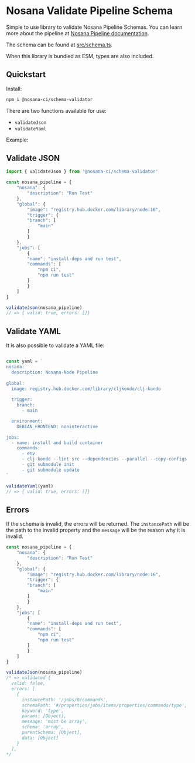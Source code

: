 # Nosana Validate Pipeline Schema

Simple to use library to validate Nosana Pipeline Schemas.
You can learn more about the pipeline at [Nosana Pipeline documentation](https://docs.nosana.io/pipelines/intro.html).

The schema can be found at [src/schema.ts](src/schema.ts).

When this library is bundled as ESM, types are also included.

## Quickstart

Install:

```bash
npm i @nosana-ci/schema-validator
```

There are two functions available for use:

- `validateJson`
- `validateYaml`

Example:

## Validate JSON

```javascript
import { validateJson } from '@nosana-ci/schema-validator'

const nosana_pipeline = {
    "nosana": {
        "description": "Run Test"
    },
    "global": {
        "image": "registry.hub.docker.com/library/node:16",
        "trigger": {
        "branch": [
            "main"
        ]
        }
    },
    "jobs": [
        {
        "name": "install-deps and run test",
        "commands": [
            "npm ci",
            "npm run test"
        ]
        }
    ]
}

validateJson(nosana_pipeline)
// => { valid: true, errors: []}

```

## Validate YAML

It is also possible to validate a YAML file:

```javascript

const yaml = `
nosana:
  description: Nosana-Node Pipeline
      
global:
  image: registry.hub.docker.com/library/cljkondo/clj-kondo
  
  trigger:
    branch:
      - main

  environment:
    DEBIAN_FRONTEND: noninteractive

jobs:
  - name: install and build container
    commands:
      - env
      - clj-kondo --lint src --dependencies --parallel --copy-configs
      - git submodule init
      - git submodule update
`

validateYaml(yaml)
// => { valid: true, errors: []}

```

## Errors

If the schema is invalid, the errors will be returned.
The `instancePath` will be the path to the invalid property and the `message` will be the reason why it is invalid.

```javascript
const nosana_pipeline = {
    "nosana": {
        "description": "Run Test"
    },
    "global": {
        "image": "registry.hub.docker.com/library/node:16",
        "trigger": {
        "branch": [
            "main"
        ]
        }
    },
    "jobs": [
        {
        "name": "install-deps and run test",
        "commands": [
            "npm ci",
            "npm run test"
        ]
        }
    ]
}

validateJson(nosana_pipeline)
/* => validated {
  valid: false,
  errors: [
    {
      instancePath: '/jobs/0/commands',
      schemaPath: '#/properties/jobs/items/properties/commands/type',
      keyword: 'type',
      params: [Object],
      message: 'must be array',
      schema: 'array',
      parentSchema: [Object],
      data: [Object]
    }
  ],
*/

```
